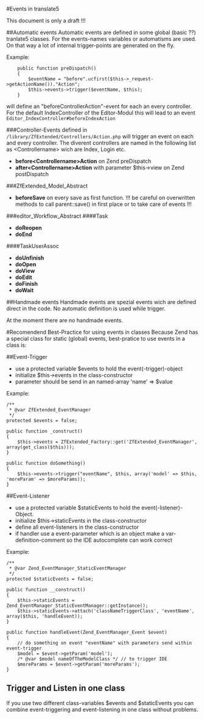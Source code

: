 #Events in translate5

This document is only a draft !!!

##Automatic events
Automatic events are defined in some global (basic ??) tranlate5 classes. For the events-names variables or automatisms are used. On that way a lot of internal trigger-points are generated on the fly.

Example:

        public function preDispatch()
        {
            $eventName = "before".ucfirst($this->_request->getActionName())."Action";
            $this->events->trigger($eventName, $this);
        }
        
will define an "beforeControllerAction"-event for each an every controller. For the default IndexController of the Editor-Modul this will lead to an event `Editor_IndexController#beforeIndexAction`


###Controller-Events
defined in `/library/ZfExtended/Controllers/Action.php`  will trigger an event on each and every controller. The diverent controllers are named in the following list as &lt;Controllername&gt; wich are Index, Login etc. 

 - **before&lt;Controllername&gt;Action** on Zend preDispatch
 - **after&lt;Controllername&gt;Action** with parameter $this->view on Zend postDispatch


###ZfExtended_Model_Abstract
- **beforeSave** on every save as first function. !!! be careful on overwritten methods to call parent::save() in first place or to take care of events !!!

###editor_Workflow_Abstract
####Task
- **doReopen** 
- **doEnd**

####TaskUserAssoc
- **doUnfinish** 
- **doOpen**
- **doView**
- **doEdit**
- **doFinish**
- **doWait**



##Handmade events
Handmade events are spezial events wich are defined direct in the code. No automatic definition is used while trigger.

At the moment there are no handmade events.


#Recomendend Best-Practice for using events in classes
Because Zend has a special class for static (global) events, best-pratice to use events in a class is:

##Event-Trigger
- use a protected variable $events to hold the event(-trigger)-object
- initialize $this->events in the class-constructor
- parameter should be send in an named-array 'name' => $value

Example:

    /**
     * @var ZfExtended_EventManager
     */
    protected $events = false;
    
    public function _construct()
    {
    	$this->events = ZfExtended_Factory::get('ZfExtended_EventManager', array(get_class($this)));    }
    
    public function doSomething()
    {
    	$this->events->trigger("eventName", $this, array('model' => $this, 'moreParam' => $moreParams));    }
    


##Event-Listener
- use a protected variable $staticEvents to hold the event(-listener)-Object.
- initialize $this->staticEvents in the class-constructor
- define all event-listeners in the class-constructor
- if handler use a event-parameter which is an object make a var-definition-comment so the IDE autocomplete can work correct

Example:

    /**
     * @var Zend_EventManager_StaticEventManager
     */
    protected $staticEvents = false;
    
    public function __construct()
    {
		$this->staticEvents = Zend_EventManager_StaticEventManager::getInstance();
		$this->staticEvents->attach('classNameTriggerClass', 'eventName', array($this, 'handleEvent));
	}
	
	public function handleEvent(Zend_EventManager_Event $event)
	{
		// do something on event "eventName" with parameters send within event-trigger
		$model = $event->getParam('model');
		/* @var $model nameOfTheModelClass */ // to trigger IDE
		$moreParams = $event->getParam('moreParams');	}
    
## Trigger and Listen in one class
If you use two different class-variables $events and $staticEvents you can combine event-triggering and event-listening in one class without problems.
